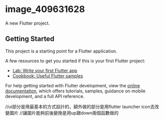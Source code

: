 # image_409631628

A new Flutter project.

## Getting Started

This project is a starting point for a Flutter application.

A few resources to get you started if this is your first Flutter project:

- [Lab: Write your first Flutter app](https://docs.flutter.dev/get-started/codelab)
- [Cookbook: Useful Flutter samples](https://docs.flutter.dev/cookbook)

For help getting started with Flutter development, view the
[online documentation](https://docs.flutter.dev/), which offers tutorials,
samples, guidance on mobile development, and a full API reference.

//ui部分是用最基本的方式設計的，額外做的部分是用flutter launcher icon去改變圖片
//讓圖片能夠前後變換是用up跟down兩個函數做的